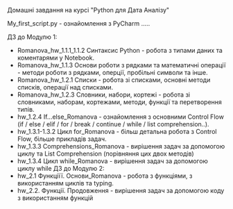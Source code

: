 Домашні завдання на курсі "Python для Дата Аналізу"

My_first_script.py - ознайомлення з PyCharm
.....

ДЗ до Модулю 1:
   - Romanova_hw_1.1.1_1.1.2 Cинтаксис Python  - робота з типами даних та коментарями у Notebook.
   - Romanova_hw_1.1.3 Основи роботи з рядками та математичні операції - методи роботи з рядками, оперції, пробільні символи та інше.
   - Romanova_hw_1.2.1 Списки - робота зі списками, основні методи списків, операції над списками.
   - Romanova_hw_1.2.3 Словники, набори, кортежі - робота зі словниками, наборам, кортежами, методи, функції та перетворення типів.
   - hw_1.2.4 If...else_Romanova - ознайомлення з основними Cоntrol Flow (if / else / elif / for / break / continue / while / list comprehension..).
   - hw_1.3.1-1.3.2 Цикл for_Romanova - більш детальна робота з Cоntrol Flow, більше прикладів задач.
   - hw_1.3.3 Comprehensions_Romanova - вирішення задач за допомогою циклу та List Comprehension (порівняння цих двох методів)
   - hw_1.3.4 Цикл while_Romanova - вирішення задач за допомогою циклу while
ДЗ до Модулю 2:
   - hw_2.1 Функціїї. Основи_Romanova - робота з функціями, з використанням циклів та typing.
   - hw_2.2. Функції. Продовження - вирішення задач за допомогою коду з використанням функцій
